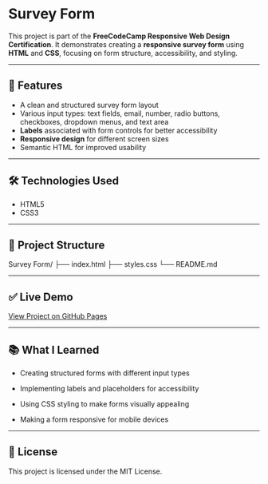 # Survey Form

This project is part of the **FreeCodeCamp Responsive Web Design Certification**. It demonstrates creating a **responsive survey form** using **HTML** and **CSS**, focusing on form structure, accessibility, and styling.

---

## 📌 Features
- A clean and structured survey form layout
- Various input types: text fields, email, number, radio buttons, checkboxes, dropdown menus, and text area
- **Labels** associated with form controls for better accessibility
- **Responsive design** for different screen sizes
- Semantic HTML for improved usability

---

## 🛠️ Technologies Used
- HTML5  
- CSS3

---

## 📂 Project Structure
Survey Form/
├── index.html
├── styles.css
└── README.md

---

## ✅ Live Demo

[View Project on GitHub Pages](https://priyadhar29.github.io/Survey_Form/)

---

## 📚 What I Learned

- Creating structured forms with different input types

- Implementing labels and placeholders for accessibility

- Using CSS styling to make forms visually appealing

- Making a form responsive for mobile devices

---

## 📜 License

This project is licensed under the MIT License.
